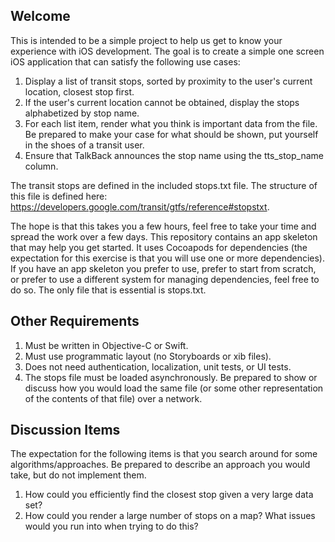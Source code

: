 ## Welcome

This is intended to be a simple project to help us get to know your experience with iOS development. The goal is to create a simple one screen iOS application that can satisfy the following use cases:

1. Display a list of transit stops, sorted by proximity to the user's current location, closest stop first.
2. If the user's current location cannot be obtained, display the stops alphabetized by stop name.
3. For each list item, render what you think is important data from the file. Be prepared to make your case for what should be shown, put yourself in the shoes of a transit user.
4. Ensure that TalkBack announces the stop name using the tts_stop_name column.

The transit stops are defined in the included stops.txt file. The structure of this file is defined here: https://developers.google.com/transit/gtfs/reference#stopstxt.

The hope is that this takes you a few hours, feel free to take your time and spread the work over a few days. This repository contains an app skeleton that may help you get started. It uses Cocoapods for dependencies (the expectation for this exercise is that you will use one or more dependencies). If you have an app skeleton you prefer to use, prefer to start from scratch, or prefer to use a different system for managing dependencies, feel free to do so. The only file that is essential is stops.txt.

## Other Requirements

1. Must be written in Objective-C or Swift.
2. Must use programmatic layout (no Storyboards or xib files).
3. Does not need authentication, localization, unit tests, or UI tests.
4. The stops file must be loaded asynchronously. Be prepared to show or discuss how you would load the same file (or some other representation of the contents of that file) over a network.

## Discussion Items

The expectation for the following items is that you search around for some algorithms/approaches. Be prepared to describe an approach you would take, but do not implement them.

1. How could you efficiently find the closest stop given a very large data set?
2. How could you render a large number of stops on a map? What issues would you run into when trying to do this?